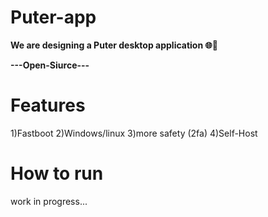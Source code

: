 # Puter-app
**We are designing a Puter desktop application 🌐🚀**

**---Open-Siurce---**

# Features
1)Fastboot
2)Windows/linux
3)more safety (2fa)
4)Self-Host

# How to run

work in progress...


